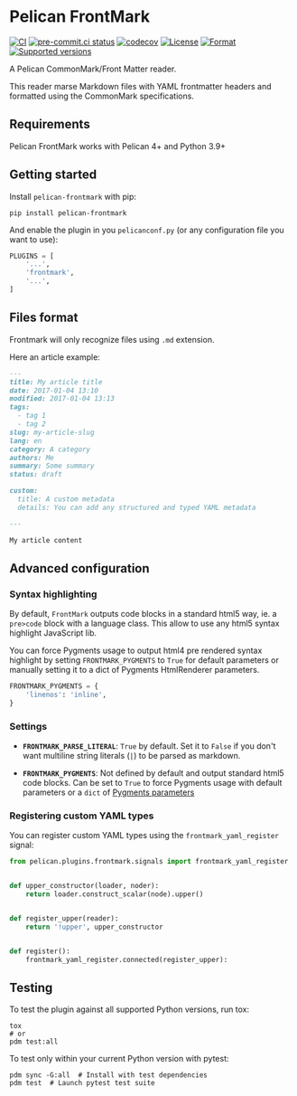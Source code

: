 # Pelican FrontMark

[![CI][ci-badge]][ci-url]
[![pre-commit.ci status][pre-commit-badge]][pre-commit-url]
[![codecov][codecov-badge]][codecov-url]
[![License][license-badge]][pypi-url]
[![Format][format-badge]][pypi-url]
[![Supported versions][python-version-badge]][pypi-url]

A Pelican CommonMark/Front Matter reader.

This reader marse Markdown files with YAML frontmatter headers and formatted using the CommonMark specifications.

## Requirements

Pelican FrontMark works with Pelican 4+ and Python 3.9+

## Getting started

Install `pelican-frontmark` with pip:

```shell
pip install pelican-frontmark
```

And enable the plugin in you `pelicanconf.py` (or any configuration file you want to use):

```Python
PLUGINS = [
    '...',
    'frontmark',
    '...',
]
```

## Files format

Frontmark will only recognize files using `.md` extension.

Here an article example:

```markdown
---
title: My article title
date: 2017-01-04 13:10
modified: 2017-01-04 13:13
tags:
  - tag 1
  - tag 2
slug: my-article-slug
lang: en
category: A category
authors: Me
summary: Some summary
status: draft

custom:
  title: A custom metadata
  details: You can add any structured and typed YAML metadata

---

My article content

```

## Advanced configuration

### Syntax highlighting

By default, `FrontMark` outputs code blocks in a standard html5 way,
ie. a `pre>code` block with a language class.
This allow to use any html5 syntax highlight JavaScript lib.

You can force Pygments usage to output html4 pre rendered syntax highlight
by setting `FRONTMARK_PYGMENTS` to `True` for default parameters
or manually setting it to a dict of Pygments HtmlRenderer parameters.

```python
FRONTMARK_PYGMENTS = {
    'linenos': 'inline',
}
```

### Settings

- **`FRONTMARK_PARSE_LITERAL`**: `True` by default. Set it to `False` if you don't want multiline string literals (`|`)
  to be parsed as markdown.

- **`FRONTMARK_PYGMENTS`**: Not defined by default and output standard html5 code blocks.
  Can be set to `True` to force Pygments usage with default parameters or a `dict` of
  [Pygments parameters][pygments-options]

### Registering custom YAML types

You can register custom YAML types using the `frontmark_yaml_register` signal:

```python
from pelican.plugins.frontmark.signals import frontmark_yaml_register


def upper_constructor(loader, noder):
    return loader.construct_scalar(node).upper()


def register_upper(reader):
    return '!upper', upper_constructor


def register():
    frontmark_yaml_register.connected(register_upper):
```

## Testing

To test the plugin against all supported Python versions, run tox:

```shell
tox
# or
pdm test:all
```

To test only within your current Python version with pytest:

```shell
pdm sync -G:all  # Install with test dependencies
pdm test  # Launch pytest test suite
```

<!-- Known URLs -->
[pypi-url]: https://pypi.org/project/pelican-frontmark/
[ci-url]: https://github.com/noirbizarre/pelican-frontmark/actions/workflows/ci.yml
[codecov-url]: https://codecov.io/gh/noirbizarre/pelican-frontmark
[pre-commit-url]: https://results.pre-commit.ci/latest/github/noirbizarre/pelican-frontmark/main

[ci-badge]: https://github.com/noirbizarre/pelican-frontmark/actions/workflows/ci.yml/badge.svg
[pre-commit-badge]: https://results.pre-commit.ci/badge/github/noirbizarre/pelican-frontmark/main.svg
[codecov-badge]: https://codecov.io/gh/noirbizarre/pelican-frontmark/branch/main/graph/badge.svg?token=CQBWEzzG4w
[license-badge]: https://img.shields.io/pypi/l/pelican-frontmark.svg
[format-badge]: https://img.shields.io/pypi/format/pelican-frontmark.svg
[python-version-badge]: https://img.shields.io/pypi/pyversions/pelican-frontmark.svg
[pygments-options]: http://docs.getpelican.com/en/stable/content.html#internal-pygments-options
